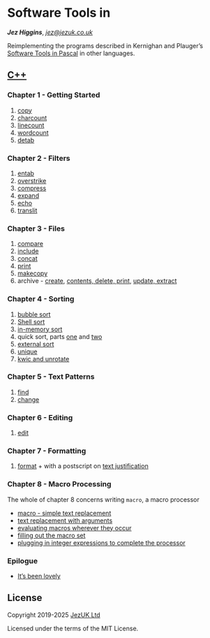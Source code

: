 # Software Tools in <X>
***Jez Higgins***, *jez@jezuk.co.uk*

Reimplementing the programs described in Kernighan and Plauger’s
[Software Tools in Pascal](https://archive.org/details/softwaretoolsinp00kern)
in other languages. 

## [C++](https://www.jezuk.co.uk/tags/software-tools-in-c++.html)
### Chapter 1 - Getting Started

1. [copy](https://www.jezuk.co.uk/blog/2019/08/sticpp-copy.html)
2. [charcount](https://www.jezuk.co.uk/blog/2019/08/sticpp-charcount.html)
3. [linecount](https://www.jezuk.co.uk/blog/2019/08/sticpp-linecount.html)
4. [wordcount](https://www.jezuk.co.uk/blog/2019/08/sticpp-wordcount.html)
5. [detab](https://www.jezuk.co.uk/blog/2019/09/sticpp-detab.html)

### Chapter 2 - Filters

1. [entab](https://www.jezuk.co.uk/blog/2019/10/sticpp-entab.html)
2. [overstrike](https://www.jezuk.co.uk/blog/2019/10/sticpp-overstrike.html)
3. [compress](https://www.jezuk.co.uk/blog/2019/11/sticpp-compress.html)
4. [expand](https://www.jezuk.co.uk/blog/2019/11/sticpp-expand.html)
5. [echo](https://www.jezuk.co.uk/blog/2019/11/sticpp-echo.html)
6. [translit](https://www.jezuk.co.uk/blog/2019/11/sticpp-translit.html)

### Chapter 3 - Files

1. [compare](https://www.jezuk.co.uk/blog/2020/02/sticpp-compare.html)
2. [include](https://www.jezuk.co.uk/blog/2020/04/sticpp-include.html)
3. [concat](https://www.jezuk.co.uk/blog/2020/04/sticpp-concat.html)
4. [print](https://www.jezuk.co.uk/blog/2020/04/sticpp-print.html)
5. [makecopy](https://www.jezuk.co.uk/blog/2020/06/sticpp-makecopy.html)
6. archive - [create](https://www.jezuk.co.uk/blog/2020/07/sticpp-archive-create.html),
[contents, delete, print](https://www.jezuk.co.uk/blog/2020/08/sticpp-archive-contents-print-delete.html),
[update, extract](https://www.jezuk.co.uk/blog/2020/08/sticpp-archive-update-extract.html)

### Chapter 4 - Sorting

1. [bubble sort](https://www.jezuk.co.uk/blog/2020/09/sticpp-bubble-sort.html)
2. [Shell sort](https://www.jezuk.co.uk/blog/2020/11/sticpp-shell-sort.html)
3. [in-memory sort](https://www.jezuk.co.uk/blog/2020/12/sticpp-in-memory-text-sort.html)
4. quick sort, parts [one](https://www.jezuk.co.uk/blog/2020/12/sticpp-quick-sort.html)
and [two](https://www.jezuk.co.uk/blog/2020/12/sticpp-more-quick-sort.html)
5. [external sort](https://www.jezuk.co.uk/blog/2021/03/sticpp-external-text-sort.html)
6. [unique](https://www.jezuk.co.uk/blog/2021/04/sticpp-unique.html)
7. [kwic and unrotate](https://www.jezuk.co.uk/blog/2021/05/sticpp-kwic-unrotate.html)

### Chapter 5 - Text Patterns

1. [find](https://www.jezuk.co.uk/blog/2021/08/sticpp-find.html)
2. [change](https://www.jezuk.co.uk/blog/2022/01/sticpp-change.html)

### Chapter 6 - Editing

1. [edit](https://www.jezuk.co.uk/blog/2024/06/ed-ed-hooray.html)

### Chapter 7 - Formatting

1. [format](https://www.jezuk.co.uk/blog/2024/07/format-a-typesetter-of-my-own.html) +
with a postscript on [text justification](https://www.jezuk.co.uk/blog/2024/08/format-postscript-justification.html)

### Chapter 8 - Macro Processing

The whole of chapter 8 concerns writing `macro`, a macro processor 

* [macro - simple text replacement](https://www.jezuk.co.uk/blog/2024/10/a-macro-processor-step-one.html)
* [text replacement with arguments](https://www.jezuk.co.uk/blog/2024/12/a-macro-processor-step-two.html)
* [evaluating macros wherever they occur](https://www.jezuk.co.uk/blog/2025/02/a-macro-processor-step-three.html)
* [filling out the macro set](https://www.jezuk.co.uk/blog/2025/02/a-macro-processor-step-three-b.html)
* [plugging in integer expressions to complete the processor](https://www.jezuk.co.uk/blog/2025/05/a-macro-processor-step-three-c.html)

### Epilogue

* [It’s been lovely](https://www.jezuk.co.uk/blog/2025/06/sticpp-epilogue.html)

## License

Copyright 2019-2025 [JezUK Ltd](http://www.jezuk.co.uk/)

Licensed under the terms of the MIT License.
